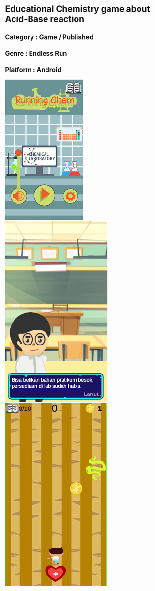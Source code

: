 # Educational Chemistry game about Acid-Base reaction

## Category : Game / Published
## Genre    : Endless Run
## Platform : Android

![alt text](runningchem_ss1.png) ![alt text](runningchem_ss2.png) ![alt text](runningchem_ss3.png)  
